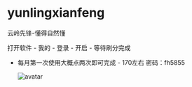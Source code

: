 # yunlingxianfeng
云岭先锋-懂得自然懂

打开软件 - 我的 - 登录 - 开启  - 等待刷分完成 
- 每月第一次使用大概点两次即可完成 - 170左右
  密码：fh5855

  

  ![avatar](/img/演示图片.gif)
